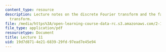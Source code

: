 ```yaml
---
content_type: resource
description: Lecture notes on the discrete Fourier transform and the fast Fourier
  transform.
file: /media/https%3A/open-learning-course-data-rc.s3.amazonaws.com/2-161-signal-processing-continuous-and-discrete-fall-2008/19d7d8714e21683929fd97ead7e45e94_lecture_11.pdf
file_type: application/pdf
resourcetype: Document
title: Lecture 11
uid: 19d7d871-4e21-6839-29fd-97ead7e45e94
---
```

